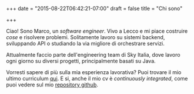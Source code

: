 +++
date = "2015-08-22T06:42:21-07:00"
draft = false
title = "Chi sono"

+++

Ciao! Sono Marco, un *software engineer*. Vivo a Lecco e mi piace costruire *cose* e risolvere problemi. Solitamente lavoro su sistemi backend, sviluppando API o studiando la via migliore di orchestrare servizi.

Attualmente faccio parte dell'engineering team di Sky Italia, dove lavoro ogni giorno su diversi progetti, principalmente basati su Java.

Vorresti sapere di più sulla mia esperienza lavorativa? Puoi trovare il mio ultimo curriculum [qui](https://github.com/marcodenisi/cv/releases/download/v0.1.5/cv_MarcoDenisi.pdf). E si, anche il mio cv è *continuously integrated*, come puoi vedere sul mio [repository github](https://github.com/marcodenisi/cv).